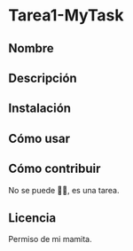 # Tarea1-MyTask

## Nombre

## Descripción

## Instalación

## Cómo usar

## Cómo contribuir
No se puede 😮‍💨, es una tarea.

## Licencia
Permiso de mi mamita.
